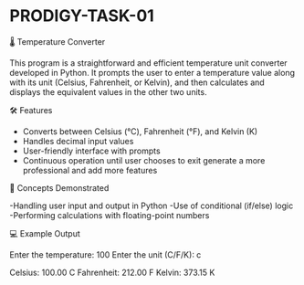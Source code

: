 # PRODIGY-TASK-01

🌡️ Temperature Converter

This program is a straightforward and efficient temperature unit converter developed in Python. It prompts the user to enter a temperature value along with its unit (Celsius, Fahrenheit, or Kelvin), and then calculates and displays the equivalent values in the other two units.

🛠️  Features

- Converts between Celsius (°C), Fahrenheit (°F), and Kelvin (K)
- Handles decimal input values
- User-friendly interface with prompts
- Continuous operation until user chooses to exit generate a more professional and add more features

🧠 Concepts Demonstrated

-Handling user input and output in Python
-Use of conditional (if/else) logic
-Performing calculations with floating-point numbers

💻 Example Output

Enter the temperature: 100
Enter the unit (C/F/K): c

Celsius: 100.00 C
Fahrenheit: 212.00 F
Kelvin: 373.15 K

